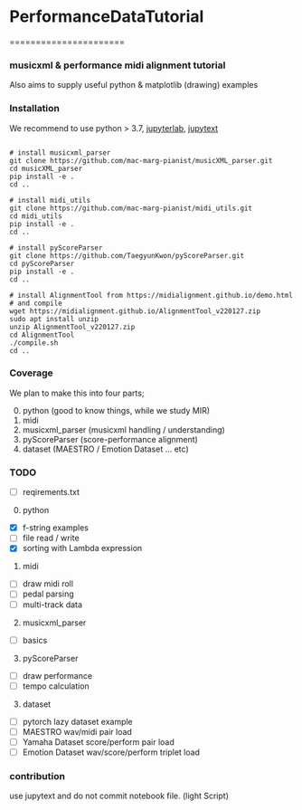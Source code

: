 # PerformanceDataTutorial

======================

### musicxml & performance midi alignment tutorial
Also aims to supply useful python & matplotlib (drawing) examples


### Installation
We recommend to use
python > 3.7, 
[jupyterlab](https://jupyterlab.readthedocs.io/en/stable/getting_started/installation.html),
[jupytext](https://jupytext.readthedocs.io/en/latest/install.html)

```

# install musicxml_parser
git clone https://github.com/mac-marg-pianist/musicXML_parser.git
cd musicXML_parser
pip install -e .
cd ..

# install midi_utils
git clone https://github.com/mac-marg-pianist/midi_utils.git
cd midi_utils
pip install -e .
cd ..

# install pyScoreParser
git clone https://github.com/TaegyunKwon/pyScoreParser.git
cd pyScoreParser
pip install -e .
cd ..

# install AlignmentTool from https://midialignment.github.io/demo.html
# and compile
wget https://midialignment.github.io/AlignmentTool_v220127.zip
sudo apt install unzip
unzip AlignmentTool_v220127.zip
cd AlignmentTool
./compile.sh
cd ..
```

### Coverage
We plan to make this into four parts;

0. python (good to know things, while we study MIR)
1. midi
2. musicxml_parser (musicxml handling / understanding)
3. pyScoreParser (score-performance alignment)
4. dataset (MAESTRO / Emotion Dataset ... etc)

### TODO
- [ ] reqirements.txt

0. python
- [x] f-string examples
- [ ] file read / write
- [x] sorting with Lambda expression

1. midi
- [ ] draw midi roll
- [ ] pedal parsing
- [ ] multi-track data

2. musicxml_parser
- [ ] basics

3. pyScoreParser
- [ ] draw performance
- [ ] tempo calculation

3. dataset
- [ ] pytorch lazy dataset example
- [ ] MAESTRO wav/midi pair load
- [ ] Yamaha Dataset score/perform pair load
- [ ] Emotion Dataset wav/score/perform triplet load

### contribution
use jupytext and do not commit notebook file. (light Script)
